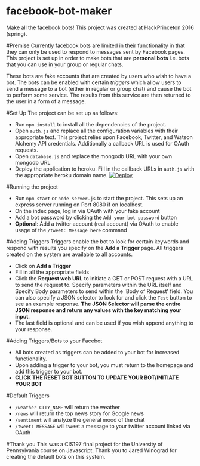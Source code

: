 # facebook-bot-maker
Make all the facebook bots!
This project was created at HackPrinceton 2016 (spring).

#Premise
Currently facebook bots are limited in their functionality in that they can only be used to respond to messages sent by Facebook pages. This project is set up in order to make bots that are **personal bots** i.e. bots that you can use in your group or regular chats. 

These bots are fake accounts that are created by users who wish to have a bot. The bots can be enabled with certain *triggers* which allow users to send a message to a bot (either in regular or group chat) and cause the bot to perform some service. The results from this service are then returned to the user in a form of a message. 

#Set Up
The project can be set up as follows:
- Run `npm install` to install all the dependencies of the project.
- Open `auth.js` and replace all the configuration variables with their appropriate text. This project relies upon Facebook, Twitter, and Watson Alchemy API credentials. Additionally a callback URL is used for OAuth requests. 
- Open `database.js` and replace the mongodb URL with your own mongodb URL
- Deploy the application to heroku. Fill in the callback URLs in `auth.js` with the appropriate heroku domain name.
[![Deploy](https://www.herokucdn.com/deploy/button.svg)](https://heroku.com/deploy)

#Running the project
- Run `npm start` or `node server.js` to start the project. This sets up an express server running on Port 8080 if on localhost.
- On the index page, log in via OAuth with your fake account
- Add a bot password by clicking the `Add your bot password` button
- **Optional**: Add a twitter account (real account) via OAuth to enable usage of the `/tweet: Message here` command

#Adding Triggers
Triggers enable the bot to look for certain keywords and respond with results you specify on the **Add a Trigger** page. All triggers created on the system are available to all accounts. 
- Click on **Add a Trigger**
- Fill in all the appropriate fields
- Click the **Request web URL** to initiate a GET or POST request with a URL to send the request to. Specify parameters within the URL itself and Specify Body parameters to send within the 'Body of Request' field. You can also specify a JSON selector to look for and click the `Test` button to see an example response. **The JSON Selector will parse the entire JSON response and return any values with the key matching your input**. 
- The last field is optional and can be used if you wish append anything to your response.

#Adding Triggers/Bots to your Facebot

- All bots created as triggers can be added to your bot for increased functionality.
- Upon adding a trigger to your bot, you must return to the homepage and add this trigger to your bot. 
- **CLICK THE RESET BOT BUTTON TO UPDATE YOUR BOT/INITIATE YOUR BOT**

#Default Triggers
- `/weather CITY_NAME` will return the weather
- `/news` will return the top news story for Google news
- `/sentiment` will analyze the general mood of the chat
- `/tweet: MESSAGE` will tweet a message to your twitter account linked via OAuth

#Thank you
This was a CIS197 final project for the University of Pennsylvania course on Javascript. Thank you to Jared Winograd for creating the default bots on this system. 
